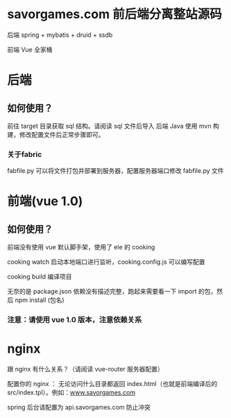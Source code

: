 # savorgames.com 前后端分离整站源码
后端 spring + mybatis + druid + ssdb

前端 Vue 全家桶

# 后端
## 如何使用？
前往 target 目录获取 sql 结构。请阅读 sql 文件后导入
后端 Java 使用 mvn 构建，修改配置文件后正常步骤即可。

### 关于fabric
fabfile.py 可以将文件打包并部署到服务器，配置服务器端口修改 fabfile.py 文件

# 前端(vue 1.0)
## 如何使用？
前端没有使用 vue 默认脚手架，使用了 ele 的 cooking

cooking watch 启动本地端口进行监听，cooking.config.js 可以编写配置

cooking build 编译项目

无奈的是 package.json 依赖没有描述完整，跑起来需要看一下 import 的包，然后 npm install (包名)

### 注意：请使用 vue 1.0 版本，注意依赖关系

# nginx

跟 nginx 有什么关系？（请阅读 vue-router 服务器配置）

配置你的 nginx ： 无论访问什么目录都返回 index.html（也就是前端编译后的 src/index.tpl）。例如：www.savorgames.com

spring 后台请配置为 api.savorgames.com
防止冲突
